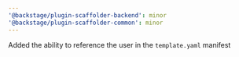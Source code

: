 ```yaml
---
'@backstage/plugin-scaffolder-backend': minor
'@backstage/plugin-scaffolder-common': minor
---
```


Added the ability to reference the user in the `template.yaml` manifest

